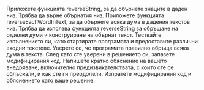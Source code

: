 Приложете функцията reverseString, за да обърнете знаците в даден низ. Трябва да върне обърнатия низ.
Приложете функцията reverseEachWordInText, за да обърнете всяка дума в дадения текстов низ. Трябва да използва функцията reverseString за обръщане на отделни думи и конструиране на обърнат текст.
Тествайте изпълнението си, като стартирате програмата и предоставите различни входни текстове. Уверете се, че програмата правилно обръща всяка дума в текста.
След като сте уверени в решението си, запазете модифицирания код.
Напишете кратко обяснение на вашето внедряване, включително предизвикателствата, с които сте се сблъскали, и как сте ги преодолели.
Изпратете модифицирания код и обяснението като ваше решение.
